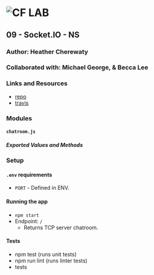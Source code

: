 ![CF](http://i.imgur.com/7v5ASc8.png) LAB
=================================================

## 09 - Socket.IO - NS

### Author: Heather Cherewaty 

### Collaborated with:  Michael George, & Becca Lee

### Links and Resources

* [repo](https://github.com/hcherewaty/07-tcp-server)
* [travis](https://www.travis-ci.com/hcherewaty/07-tcp-server)


### Modules
#### `chatroom.js`
##### Exported Values and Methods

### Setup
#### `.env` requirements
* `PORT` - Defined in ENV.


#### Running the app
* `npm start`
* Endpoint: `/`
  * Returns TCP server chatroom.


#### Tests
* npm test (runs unit tests)
* npm run lint (runs linter tests)
* tests 

